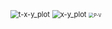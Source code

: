 <img src="E:\1.LGRepository\ChemTermDyna\5.热力学实验\experiment1_res\t-x-y_plot.png" alt="t-x-y_plot" style="zoom:80%;" />













<img src="E:\1.LGRepository\ChemTermDyna\5.热力学实验\experiment1_res\x-y_plot.png" alt="x-y_plot" style="zoom:80%;" />







<img src="E:\1.LGRepository\ChemTermDyna\5.热力学实验\experiment2_res\P-V.png" alt="P-V" style="zoom:50%;" />